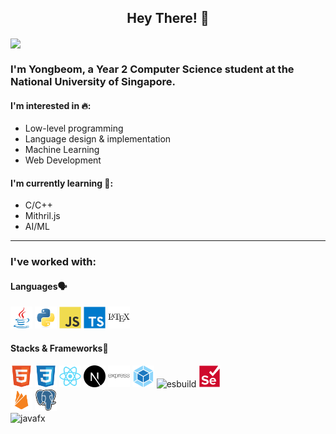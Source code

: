 <span align="center">
  <h2>Hey There! 👋</h2>
</span>

<img align="center" src="profile-pics/2022-11-07_eyeball_pic/headshot_cropped.png" width="150px" />

<h3>I'm Yongbeom, a Year 2 Computer Science student at the National University of Singapore.</h3>

#### I'm interested in 🔥:
- Low-level programming
- Language design & implementation
- Machine Learning
- Web Development

#### I'm currently learning 🌱:
- C/C++
- Mithril.js
- AI/ML

<!-- <span align="center">
  <a href="mailto:yongbeom.kim@u.nus.edu">
    <img src="https://github.com/FortAwesome/Font-Awesome/blob/6.x/svgs/solid/envelope.svg" height="25px" alt="email" />
  <a href="https://linkedin.com/in/kim-yongbeom-1812371ba/">
    <img src="https://raw.githubusercontent.com/twbs/icons/main/icons/linkedin.svg" height="25px" alt="linkedin" /> 
  <a href="https://orcid.org/my-orcid?orcid=0000-0001-7345-0959">
    <img src="https://github.com/ForkAwesome/Fork-Awesome/blob/master/src/icons/svg/orcid.svg" height="25px" alt="orcid" />
  <a href="https://scholar.google.com/citations?user=EYq---QAAAAJ&hl=en">
    <img src="https://github.com/simple-icons/simple-icons/blob/develop/icons/googlescholar.svg" height="25px" alt="googlescholar" />
</span> -->


---

### I've worked with:
#### Languages🗣️

<span>
  <img src="https://github.com/devicons/devicon/blob/master/icons/java/java-original.svg" height="35px" alt="java">
  <img src="https://github.com/devicons/devicon/blob/master/icons/python/python-original.svg" height="35px" alt="python">
  <img src="https://github.com/devicons/devicon/blob/master/icons/javascript/javascript-original.svg" height="35px" alt="javascript">
  <img src="https://github.com/devicons/devicon/blob/master/icons/typescript/typescript-original.svg" height="35px" alt="typescript">
  <img src="https://github.com/devicons/devicon/blob/master/icons/latex/latex-original.svg" height="35px" alt="latex">
</span>

#### Stacks & Frameworks🥞
<span>
  <img src="https://github.com/devicons/devicon/blob/master/icons/html5/html5-original.svg" height="35px" alt="html">
  <img src="https://github.com/devicons/devicon/blob/master/icons/css3/css3-original.svg" height="35px" alt="css">
  <img src="https://github.com/devicons/devicon/blob/master/icons/react/react-original.svg" height="35px" alt="react">
  <img src="https://github.com/devicons/devicon/blob/master/icons/nextjs/nextjs-original.svg" height="35px" alt="nextjs">
  <img src="https://github.com/devicons/devicon/blob/master/icons/express/express-original-wordmark.svg" height="35px" alt="expressjs">
  <img src="https://github.com/devicons/devicon/blob/master/icons/webpack/webpack-original.svg" height="35px" alt="webpack">
  <img src="https://github.com/evanw/esbuild/blob/master/images/logo.svg" height="35px" alt="esbuild">
  <img src="https://github.com/devicons/devicon/blob/master/icons/selenium/selenium-original.svg" height="35px" alt="selenium">
</span>
<br>
<span>
  <img src="https://github.com/devicons/devicon/blob/master/icons/firebase/firebase-plain.svg" height="35px" alt="firebase">
  <img src="https://github.com/devicons/devicon/blob/master/icons/postgresql/postgresql-original.svg" height="35px" alt="postgresql">
</span>
<br>
<span>
  <img src="https://upload.wikimedia.org/wikipedia/en/thumb/c/cc/JavaFX_Logo.png/180px-JavaFX_Logo.png" height="35px" alt="javafx">
</span>

<!--
**Yongbeom-Kim/Yongbeom-Kim** is a ✨ _special_ ✨ repository because its `README.md` (this file) appears on your GitHub profile.

Here are some ideas to get you started:

- 🔭 I’m currently working on ...
- 🌱 I’m currently learning ...
- 👯 I’m looking to collaborate on ...
- 🤔 I’m looking for help with ...
- 💬 Ask me about ...
- 📫 How to reach me: ...
- 😄 Pronouns: ...
- ⚡ Fun fact: ...
-->
